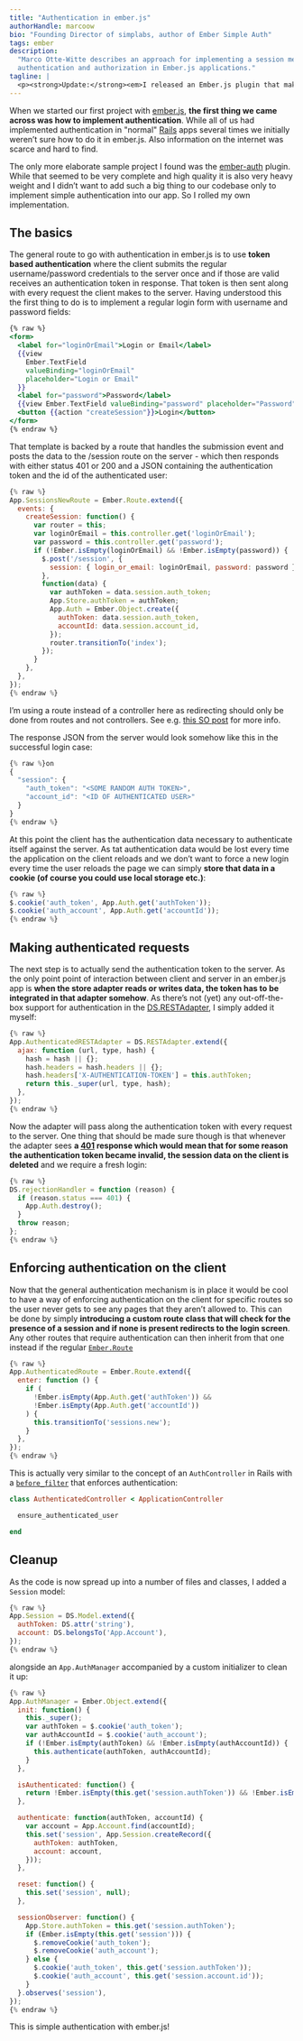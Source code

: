 ```yaml
---
title: "Authentication in ember.js"
authorHandle: marcoow
bio: "Founding Director of simplabs, author of Ember Simple Auth"
tags: ember
description:
  "Marco Otte-Witte describes an approach for implementing a session mechanism,
  authentication and authorization in Ember.js applications."
tagline: |
  <p><strong>Update:</strong><em>I released an Ember.js plugin that makes it very easy to implement an authentication system as described in this post: <a href="/blog/2013/10/09/embersimpleauth">Ember.SimpleAuth</a>.</em></p> <p><strong>Update:</strong> <em>After I wrote this I found out that it’s actually not the best approach to implement authentication in Ember.js… There are some things missing and some other things can be done in a much simpler way. <a href="/blog/2013/08/08/better-authentication-in-emberjs" title="(better) authnetication with ember.js">I wrote a summary of the (better) authentication mechanism we moved to.</a></em></p> <p><em>I’m using the latest (as of mid June 2013) <a href="https://github.com/emberjs/ember.js">ember</a>/<a href="https://github.com/emberjs/data">ember-data</a>/<a href="https://github.com/wycats/handlebars.js">handlebars</a> code directly from the respective github repositories in this example.</em></p>
---
```


When we started our first project with [ember.js](http://emberjs.com), **the
first thing we came across was how to implement authentication**. While all of
us had implemented authentication in "normal" [Rails](http://rubyonrails.org)
apps several times we initially weren’t sure how to do it in ember.js. Also
information on the internet was scarce and hard to find.

The only more elaborate sample project I found was the
[ember-auth](https://github.com/heartsentwined/ember-auth) plugin. While that
seemed to be very complete and high quality it is also very heavy weight and I
didn’t want to add such a big thing to our codebase only to implement simple
authentication into our app. So I rolled my own implementation.

## The basics

The general route to go with authentication in ember.js is to use **token based
authentication** where the client submits the regular username/password
credentials to the server once and if those are valid receives an authentication
token in response. That token is then sent along with every request the client
makes to the server. Having understood this the first thing to do is to
implement a regular login form with username and password fields:

```hbs
{% raw %}
<form>
  <label for="loginOrEmail">Login or Email</label>
  {{view
    Ember.TextField
    valueBinding="loginOrEmail"
    placeholder="Login or Email"
  }}
  <label for="password">Password</label>
  {{view Ember.TextField valueBinding="password" placeholder="Password"}}
  <button {{action "createSession"}}>Login</button>
</form>
{% endraw %}
```

That template is backed by a route that handles the submission event and posts
the data to the /session route on the server - which then responds with either
status 401 or 200 and a JSON containing the authentication token and the id of
the authenticated user:

<!-- prettier-ignore -->
```js
{% raw %}
App.SessionsNewRoute = Ember.Route.extend({
  events: {
    createSession: function() {
      var router = this;
      var loginOrEmail = this.controller.get('loginOrEmail');
      var password = this.controller.get('password');
      if (!Ember.isEmpty(loginOrEmail) && !Ember.isEmpty(password)) {
        $.post('/session', {
          session: { login_or_email: loginOrEmail, password: password },
        },
        function(data) {
          var authToken = data.session.auth_token;
          App.Store.authToken = authToken;
          App.Auth = Ember.Object.create({
            authToken: data.session.auth_token,
            accountId: data.session.account_id,
          });
          router.transitionTo('index');
        });
      }
    },
  },
});
{% endraw %}
```

I’m using a route instead of a controller here as redirecting should only be
done from routes and not controllers. See e.g.
[this SO post](http://stackoverflow.com/questions/11552417/emberjs-how-to-transition-to-a-router-from-a-controllers-action/11555014#11555014)
for more info.

The response JSON from the server would look somehow like this in the successful
login case:

```js
{% raw %}on
{
  "session": {
    "auth_token": "<SOME RANDOM AUTH TOKEN>",
    "account_id": "<ID OF AUTHENTICATED USER>"
  }
}
{% endraw %}
```

At this point the client has the authentication data necessary to authenticate
itself against the server. As tat authentication data would be lost every time
the application on the client reloads and we don’t want to force a new login
every time the user reloads the page we can simply **store that data in a cookie
(of course you could use local storage etc.)**:

```js
{% raw %}
$.cookie('auth_token', App.Auth.get('authToken'));
$.cookie('auth_account', App.Auth.get('accountId'));
{% endraw %}
```

## Making authenticated requests

The next step is to actually send the authentication token to the server. As the
only point point of interaction between client and server in an ember.js app is
**when the store adapter reads or writes data, the token has to be integrated in
that adapter somehow**. As there’s not (yet) any out-off-the-box support for
authentication in the
[DS.RESTAdapter](https://github.com/emberjs/data/blob/v3.9.0/addon/adapters/rest.js),
I simply added it myself:

```js
{% raw %}
App.AuthenticatedRESTAdapter = DS.RESTAdapter.extend({
  ajax: function (url, type, hash) {
    hash = hash || {};
    hash.headers = hash.headers || {};
    hash.headers['X-AUTHENTICATION-TOKEN'] = this.authToken;
    return this._super(url, type, hash);
  },
});
{% endraw %}
```

Now the adapter will pass along the authentication token with every request to
the server. One thing that should be made sure though is that whenever the
adapter sees **a
[401](https://en.wikipedia.org/wiki/List_of_HTTP_status_codes#401) response
which would mean that for some reason the authentication token became invalid,
the session data on the client is deleted** and we require a fresh login:

```js
{% raw %}
DS.rejectionHandler = function (reason) {
  if (reason.status === 401) {
    App.Auth.destroy();
  }
  throw reason;
};
{% endraw %}
```

## Enforcing authentication on the client

Now that the general authentication mechanism is in place it would be cool to
have a way of enforcing authentication on the client for specific routes so the
user never gets to see any pages that they aren’t allowed to. This can be done
by simply **introducing a custom route class that will check for the presence of
a session and if none is present redirects to the login screen**. Any other
routes that require authentication can then inherit from that one instead if the
regular [`Ember.Route`](http://emberjs.com/api/classes/Ember.Route.html)

```js
{% raw %}
App.AuthenticatedRoute = Ember.Route.extend({
  enter: function () {
    if (
      !Ember.isEmpty(App.Auth.get('authToken')) &&
      !Ember.isEmpty(App.Auth.get('accountId'))
    ) {
      this.transitionTo('sessions.new');
    }
  },
});
{% endraw %}
```

This is actually very similar to the concept of an `AuthController` in Rails
with a
[`before_filter`](http://api.rubyonrails.org/classes/AbstractController/Callbacks/ClassMethods.html#method-i-before_filter)
that enforces authentication:

```rb
class AuthenticatedController < ApplicationController

  ensure_authenticated_user

end
```

## Cleanup

As the code is now spread up into a number of files and classes, I added a
`Session` model:

```js
{% raw %}
App.Session = DS.Model.extend({
  authToken: DS.attr('string'),
  account: DS.belongsTo('App.Account'),
});
{% endraw %}
```

alongside an `App.AuthManager` accompanied by a custom initializer to clean it
up:

<!-- prettier-ignore -->
```js
{% raw %}
App.AuthManager = Ember.Object.extend({
  init: function() {
    this._super();
    var authToken = $.cookie('auth_token');
    var authAccountId = $.cookie('auth_account');
    if (!Ember.isEmpty(authToken) && !Ember.isEmpty(authAccountId)) {
      this.authenticate(authToken, authAccountId);
    }
  },

  isAuthenticated: function() {
    return !Ember.isEmpty(this.get('session.authToken')) && !Ember.isEmpty(this.get('session.account'));
  },

  authenticate: function(authToken, accountId) {
    var account = App.Account.find(accountId);
    this.set('session', App.Session.createRecord({
      authToken: authToken,
      account: account,
    }));
  },

  reset: function() {
    this.set('session', null);
  },

  sessionObserver: function() {
    App.Store.authToken = this.get('session.authToken');
    if (Ember.isEmpty(this.get('session'))) {
      $.removeCookie('auth_token');
      $.removeCookie('auth_account');
    } else {
      $.cookie('auth_token', this.get('session.authToken'));
      $.cookie('auth_account', this.get('session.account.id'));
    }
  }.observes('session'),
});
{% endraw %}
```

This is simple authentication with ember.js!
